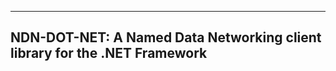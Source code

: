 --------------------------------------------------------------------------
NDN-DOT-NET: A Named Data Networking client library for the .NET Framework
--------------------------------------------------------------------------
